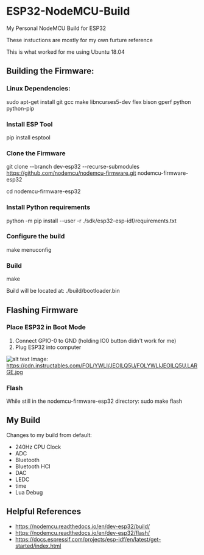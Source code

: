 # ESP32-NodeMCU-Build
My Personal NodeMCU Build for ESP32

These instuctions are mostly for my own furture reference

This is what worked for me using Ubuntu 18.04

## Building the Firmware:

### Linux Dependencies:

sudo apt-get install
  git
  gcc
  make
  libncurses5-dev
  flex
  bison
  gperf
  python
  python-pip

### Install ESP Tool

pip install esptool

### Clone the Firmware

git clone --branch dev-esp32 --recurse-submodules https://github.com/nodemcu/nodemcu-firmware.git nodemcu-firmware-esp32

cd nodemcu-firmware-esp32

### Install Python requirements

python -m pip install --user -r ./sdk/esp32-esp-idf/requirements.txt
 
### Configure the build

make menuconfig

### Build

make

Build will be located at: ./build/bootloader.bin

## Flashing Firmware

### Place ESP32 in Boot Mode

1. Connect GPIO-0 to GND (holding IO0 button didn't work for me)
2. Plug ESP32 into computer

![alt text](https://cdn.instructables.com/FOL/YWLI/JEOILQ5U/FOLYWLIJEOILQ5U.LARGE.jpg "ESP32 Dev Kit Pinout")
Image: https://cdn.instructables.com/FOL/YWLI/JEOILQ5U/FOLYWLIJEOILQ5U.LARGE.jpg


### Flash

While still in the nodemcu-firmware-esp32 directory: sudo make flash

## My Build

Changes to my build from default:

* 240Hz CPU Clock
* ADC
* Bluetooth
* Bluetooth HCI
* DAC
* LEDC
* time
* Lua Debug

## Helpful References
* https://nodemcu.readthedocs.io/en/dev-esp32/build/
* https://nodemcu.readthedocs.io/en/dev-esp32/flash/
* https://docs.espressif.com/projects/esp-idf/en/latest/get-started/index.html

